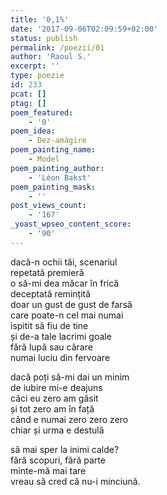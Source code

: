 ```yaml
---
title: '0,1%'
date: '2017-09-06T02:09:59+02:00'
status: publish
permalink: /poezii/01
author: 'Raoul S.'
excerpt: ''
type: poezie
id: 233
pcat: []
ptag: []
poem_featured:
    - '0'
poem_idea:
    - Dez-amăgire
poem_painting_name:
    - Model
poem_painting_author:
    - 'Léon Bakst'
poem_painting_mask:
    - ''
post_views_count:
    - '167'
_yoast_wpseo_content_score:
    - '90'
---
```

dacă-n ochii tăi, scenariul  
repetată premieră  
o să-mi dea măcar în frică  
deceptată remințită  
doar un gust de gust de farsă  
care poate-n cel mai numai  
ispitit să fiu de tine  
și de-a tale lacrimi goale  
fără lupă sau cărare  
numai luciu din fervoare

dacă poți să-mi dai un minim  
de iubire mi-e deajuns  
căci eu zero am găsit  
și tot zero am în față  
când e numai zero zero zero  
chiar și urma e destulă

să mai sper la inimi calde?  
fără scopuri, fără parte  
minte-mă mai tare  
vreau să cred că nu-i minciună.